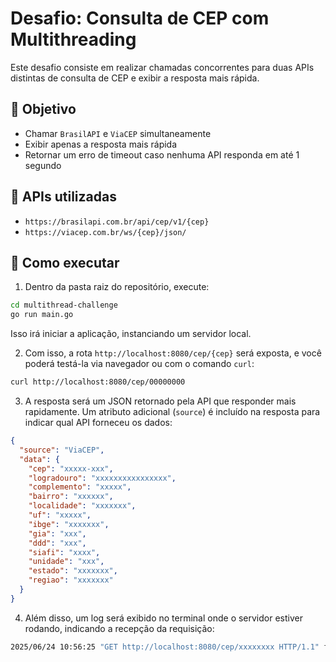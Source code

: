 # Desafio: Consulta de CEP com Multithreading

Este desafio consiste em realizar chamadas concorrentes para duas APIs distintas de consulta de CEP e exibir a resposta mais rápida.

## 🧠 Objetivo

* Chamar `BrasilAPI` e `ViaCEP` simultaneamente
* Exibir apenas a resposta mais rápida
* Retornar um erro de timeout caso nenhuma API responda em até 1 segundo

## 🔗 APIs utilizadas

* `https://brasilapi.com.br/api/cep/v1/{cep}`
* `https://viacep.com.br/ws/{cep}/json/`

## 🚀 Como executar

1. Dentro da pasta raiz do repositório, execute:

```bash
cd multithread-challenge
go run main.go
```

Isso irá iniciar a aplicação, instanciando um servidor local.

2. Com isso, a rota `http://localhost:8080/cep/{cep}` será exposta, e você poderá testá-la via navegador ou com o comando `curl`:

```bash
curl http://localhost:8080/cep/00000000
```

3. A resposta será um JSON retornado pela API que responder mais rapidamente. Um atributo adicional (`source`) é incluído na resposta para indicar qual API forneceu os dados:

```json
{
  "source": "ViaCEP",
  "data": {
    "cep": "xxxxx-xxx",
    "logradouro": "xxxxxxxxxxxxxxxx",
    "complemento": "xxxxx",
    "bairro": "xxxxxx",
    "localidade": "xxxxxxx",
    "uf": "xxxxx",
    "ibge": "xxxxxxx",
    "gia": "xxx",
    "ddd": "xxx",
    "siafi": "xxxx",
    "unidade": "xxx",
    "estado": "xxxxxxx",
    "regiao": "xxxxxxx"
  }
}
```

4. Além disso, um log será exibido no terminal onde o servidor estiver rodando, indicando a recepção da requisição:
```bash
2025/06/24 10:56:25 "GET http://localhost:8080/cep/xxxxxxxx HTTP/1.1" from [::1]:47172 - 200 327B in 240.249842ms
```
